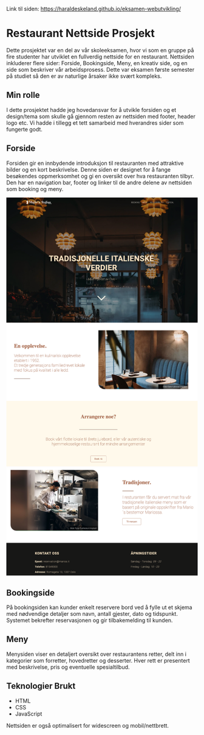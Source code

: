 Link til siden: https://haraldeskeland.github.io/eksamen-webutvikling/

# Restaurant Nettside Prosjekt

Dette prosjektet var en del av vår skoleeksamen, hvor vi som en gruppe på fire studenter har utviklet en fullverdig nettside for en restaurant. Nettsiden inkluderer flere sider: Forside, Bookingside, Meny, en kreativ side, og en side som beskriver vår arbeidsprosess. Dette var eksamen første semester på studiet så den er av naturlige årsaker ikke svært kompleks.

## Min rolle
I dette prosjektet hadde jeg hovedansvar for å utvikle forsiden og et design/tema som skulle gå gjennom resten av nettsiden med footer, header logo etc.
Vi hadde i tillegg et tett samarbeid med hverandres sider som fungerte godt.

## Forside

Forsiden gir en innbydende introduksjon til restauranten med attraktive bilder og en kort beskrivelse. Denne siden er designet for å fange besøkendes oppmerksomhet og gi en oversikt over hva restauranten tilbyr.
Den har en navigation bar, footer og linker til de andre delene av nettsiden som booking og meny.

<img src="/assets/images/main.png" width="900">
<img src="assets/images/content1.png" width="900">
<img src="assets/images/content2_footer.png" width="900">


## Bookingside

På bookingsiden kan kunder enkelt reservere bord ved å fylle ut et skjema med nødvendige detaljer som navn, antall gjester, dato og tidspunkt. Systemet bekrefter reservasjonen og gir tilbakemelding til kunden.

## Meny

Menysiden viser en detaljert oversikt over restaurantens retter, delt inn i kategorier som forretter, hovedretter og desserter. Hver rett er presentert med beskrivelse, pris og eventuelle spesialtilbud.

## Teknologier Brukt

- HTML
- CSS
- JavaScript

Nettsiden er også optimalisert for widescreen og mobil/nettbrett.
